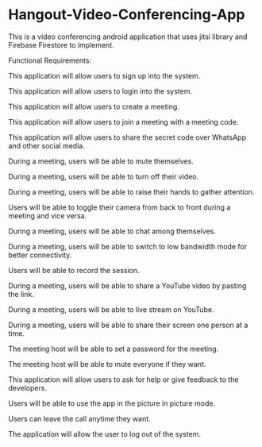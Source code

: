 # Hangout-Video-Conferencing-App
This is a video conferencing android application that uses jitsi library and Firebase Firestore to implement.


Functional Requirements:

This application will allow users to sign up into the system.

This application will allow users to login into the system.

This application will allow users to create a meeting.

This application will allow users to join a meeting with a meeting code.

This application will allow users to share the secret code over WhatsApp and other social media.

During a meeting, users will be able to mute themselves.

During a meeting, users will be able to turn off their video.

During a meeting, users will be able to raise their hands to gather attention.

Users will be able to toggle their camera from back to front during a meeting and vice versa.

During a meeting, users will be able to chat among themselves.

During a meeting, users will be able to switch to low bandwidth mode for better connectivity.

Users will be able to record the session.

During a meeting, users will be able to share a YouTube video by pasting the link.

During a meeting, users will be able to live stream on YouTube.

During a meeting, users will be able to share their screen one person at a time.

The meeting host will be able to set a password for the meeting.

The meeting host will be able to mute everyone if they want.

This application will allow users to ask for help or give feedback to the developers.

Users will be able to use the app in the picture in picture mode.

Users can leave the call anytime they want.

The application will allow the user to log out of the system.


